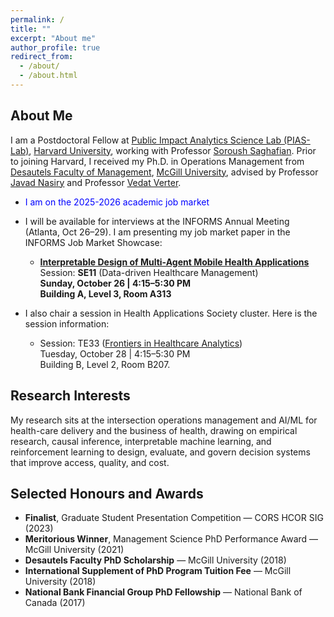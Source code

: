 ```yaml
---
permalink: /
title: ""
excerpt: "About me"
author_profile: true
redirect_from: 
  - /about/
  - /about.html
---
```


<!-- Google tag (gtag.js) -->
<script async src="https://www.googletagmanager.com/gtag/js?id=G-TRP046J4R0"></script>
<script>
  window.dataLayer = window.dataLayer || [];
  function gtag(){dataLayer.push(arguments);}
  gtag('js', new Date());

  gtag('config', 'G-TRP046J4R0');
</script>

## About Me
I am a Postdoctoral Fellow at [Public Impact Analytics Science Lab (PIAS-Lab)](https://scholar.harvard.edu/saghafian/public-impact-analytics-science-lab-pias-lab-harvard), [Harvard University](https://www.harvard.edu/), working with Professor [Soroush Saghafian](https://www.hks.harvard.edu/faculty/soroush-saghafian). Prior to joining Harvard, I received my Ph.D. in Operations Management from [Desautels Faculty of Management](https://www.mcgill.ca/desautels/), [McGill University](https://www.mcgill.ca/), advised by Professor [Javad Nasiry](https://www.mcgill.ca/desautels/javad-nasiry) and Professor [Vedat Verter](https://smith.queensu.ca/faculty_and_research/faculty_list/verter-vedat.php).

* <span style="color:blue"> I am on the 2025-2026 academic job market </span>   
* I will be available for interviews at the INFORMS Annual Meeting (Atlanta, Oct 26–29). I am presenting my job market paper in the INFORMS Job Market Showcase:
  * **[Interpretable Design of Multi-Agent Mobile Health Applications](https://submissions.mirasmart.com/InformsAnnual2025/Itinerary/PresentationDetail.aspx?evdid=3287)**\
    Session: **SE11** (Data-driven Healthcare Management)\
    **Sunday, October 26 | 4:15–5:30 PM**\
    **Building A, Level 3, Room A313**

* I also chair a session in Health Applications Society cluster. Here is the session information:
  * Session: TE33 ([Frontiers in Healthcare Analytics](https://submissions.mirasmart.com/InformsAnnual2025/Itinerary/SearchHome.aspx))\
    Tuesday, October 28 | 4:15–5:30 PM\
    Building B, Level 2, Room B207.

<!--My doctoral thesis, entitled "An Analytical Framework for Mental Healthcare Operations Management", incorporates an interdisciplinary approach and integrates a diverse array of analytical tools ranging from empirical methods to machine learning techniques to distill complex insights from healthcare data.-->

## Research Interests
My research sits at the intersection operations management and AI/ML for health-care delivery and the business of health, drawing on empirical research, causal inference, interpretable machine learning, and reinforcement learning to design, evaluate,
and govern decision systems that improve access, quality, and cost.

<!---I am interested in healthcare management and health analytics. My research areas of interest include empirical methods and causal inference. In general, I employ data-driven models to acquire insightful understanding of the complex health systems.--->

<!---
layout: page
title: "Honours & Awards"
permalink: /awards/
--->
## Selected Honours and Awards
- **Finalist**, Graduate Student Presentation Competition — CORS HCOR SIG (2023)  
- **Meritorious Winner**, Management Science PhD Performance Award — McGill University (2021)  
- **Desautels Faculty PhD Scholarship** — McGill University (2018)  
- **International Supplement of PhD Program Tuition Fee** — McGill University (2018)  
- **National Bank Financial Group PhD Fellowship** — National Bank of Canada (2017)

<!--
- **Merit-Based Exemption for MSc Entrance Exam** — Tehran Polytechnic (2011)  
- **MSc Program Scholarship** — Iran Ministry of Science and Technology (2011)  
- **BSc Program Scholarship** — Iran Ministry of Science and Technology (2007)
-->

<!--
## Professional Memberships
- Institute for Operations Research and the Management Sciences (INFORMS)  
  – Manufacturing & Service Operations Management (MSOM)  
  – Health Applications Society (HAS)  
- Production and Operations Management Society (POMS)
-->
